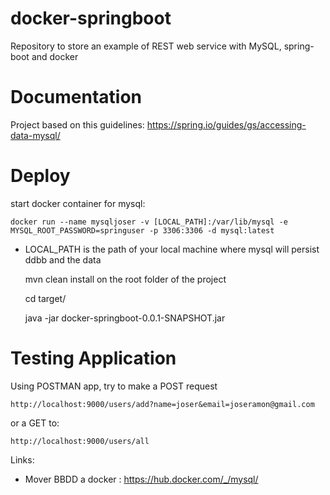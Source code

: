 # docker-springboot
Repository to store an example of REST web service with MySQL, spring-boot and docker

# Documentation
Project based on this guidelines: https://spring.io/guides/gs/accessing-data-mysql/

# Deploy
start docker container for mysql:

    docker run --name mysqljoser -v [LOCAL_PATH]:/var/lib/mysql -e MYSQL_ROOT_PASSWORD=springuser -p 3306:3306 -d mysql:latest

- LOCAL_PATH is the path of your local machine where mysql will persist ddbb and the data

    mvn clean install on the root folder of the project

    cd target/

    java -jar docker-springboot-0.0.1-SNAPSHOT.jar

# Testing Application

Using POSTMAN app, try to make a POST request 

    http://localhost:9000/users/add?name=joser&email=joseramon@gmail.com

or a GET to:

    http://localhost:9000/users/all


Links: 
- Mover BBDD a docker : https://hub.docker.com/_/mysql/
